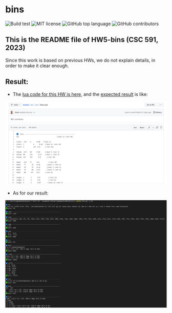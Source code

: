 # bins

![Build test](https://img.shields.io/github/actions/workflow/status/yzhu27/bins/test.yml)
![MIT license](https://img.shields.io/github/license/yzhu27/bins)
![GitHub top language](https://img.shields.io/github/languages/top/yzhu27/bins)
![GitHub contributors](https://img.shields.io/github/contributors/yzhu27/bins)

## This is the README file of HW5-bins (CSC 591, 2023)
Since this work is based on previous HWs, we do not explain details, in order to make it clear enough.

## Result:

* The [lua code for this HW is here](https://github.com/timm/tested/blob/main/src/bins.lua), and the [expected result](https://github.com/timm/tested/blob/main/etc/out/bins.out) is like:

![result img](./etc/images/expected_result.png)

* As for our result:

![result img](./etc/images/result.png)

